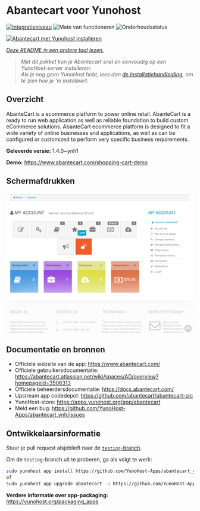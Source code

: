 <!--
NB: Deze README is automatisch gegenereerd door <https://github.com/YunoHost/apps/tree/master/tools/readme_generator>
Hij mag NIET handmatig aangepast worden.
-->

# Abantecart voor Yunohost

[![Integratieniveau](https://apps.yunohost.org/badge/integration/abantecart)](https://ci-apps.yunohost.org/ci/apps/abantecart/)
![Mate van functioneren](https://apps.yunohost.org/badge/state/abantecart)
![Onderhoudsstatus](https://apps.yunohost.org/badge/maintained/abantecart)

[![Abantecart met Yunohost installeren](https://install-app.yunohost.org/install-with-yunohost.svg)](https://install-app.yunohost.org/?app=abantecart)

*[Deze README in een andere taal lezen.](./ALL_README.md)*

> *Met dit pakket kun je Abantecart snel en eenvoudig op een YunoHost-server installeren.*  
> *Als je nog geen YunoHost hebt, lees dan [de installatiehandleiding](https://yunohost.org/install), om te zien hoe je 'm installeert.*

## Overzicht

AbanteCart is a ecommerce platform to power online retail. AbanteCart is a ready to run web application as well as reliable foundation to build custom eCommerce solutions. AbanteCart ecommerce platform is designed to fit a wide variety of online businesses and applications, as well as can be configured or customized to perform very specific business requirements.

**Geleverde versie:** 1.4.0~ynh1

**Demo:** <https://www.abantecart.com/shopping-cart-demo>

## Schermafdrukken

![Schermafdrukken van Abantecart](./doc/screenshots/dashboard.png)

## Documentatie en bronnen

- Officiele website van de app: <https://www.abantecart.com/>
- Officiele gebruikersdocumentatie: <https://abantecart.atlassian.net/wiki/spaces/AD/overview?homepageId=3506313>
- Officiele beheerdersdocumentatie: <https://docs.abantecart.com/>
- Upstream app codedepot: <https://github.com/abantecart/abantecart-src>
- YunoHost-store: <https://apps.yunohost.org/app/abantecart>
- Meld een bug: <https://github.com/YunoHost-Apps/abantecart_ynh/issues>

## Ontwikkelaarsinformatie

Stuur je pull request alsjeblieft naar de [`testing`-branch](https://github.com/YunoHost-Apps/abantecart_ynh/tree/testing).

Om de `testing`-branch uit te proberen, ga als volgt te werk:

```bash
sudo yunohost app install https://github.com/YunoHost-Apps/abantecart_ynh/tree/testing --debug
of
sudo yunohost app upgrade abantecart -u https://github.com/YunoHost-Apps/abantecart_ynh/tree/testing --debug
```

**Verdere informatie over app-packaging:** <https://yunohost.org/packaging_apps>
